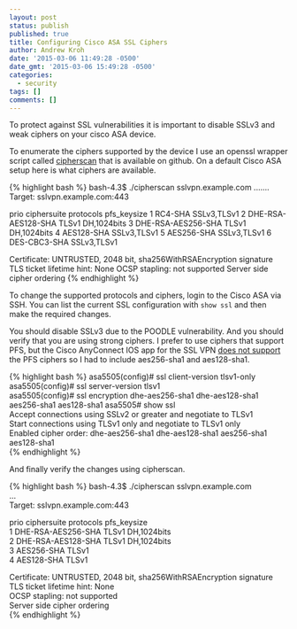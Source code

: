 ```yaml
---
layout: post
status: publish
published: true
title: Configuring Cisco ASA SSL Ciphers
author: Andrew Kroh
date: '2015-03-06 11:49:28 -0500'
date_gmt: '2015-03-06 15:49:28 -0500'
categories:
  - security
tags: []
comments: []
---
```

To protect against SSL vulnerabilities it is important to disable SSLv3 and
weak ciphers on your cisco ASA device.

To enumerate the ciphers supported by the device I use an openssl wrapper
script called [cipherscan](https://github.com/jvehent/cipherscan) that is
available on github. On a default Cisco ASA setup here is what ciphers are
available.

{% highlight bash %}
bash-4.3$ ./cipherscan sslvpn.example.com
.......
Target: sslvpn.example.com:443

prio  ciphersuite         protocols    pfs_keysize
1     RC4-SHA             SSLv3,TLSv1
2     DHE-RSA-AES128-SHA  TLSv1        DH,1024bits
3     DHE-RSA-AES256-SHA  TLSv1        DH,1024bits
4     AES128-SHA          SSLv3,TLSv1
5     AES256-SHA          SSLv3,TLSv1
6     DES-CBC3-SHA        SSLv3,TLSv1

Certificate: UNTRUSTED, 2048 bit, sha256WithRSAEncryption signature
TLS ticket lifetime hint: None
OCSP stapling: not supported
Server side cipher ordering
{% endhighlight %}


To change the supported protocols and ciphers, login to the Cisco ASA via SSH.
You can list the current SSL configuration with `show ssl` and then make the required changes.

You should disable SSLv3 due to the POODLE vulnerability. And you should verify
that you are using strong ciphers. I prefer to use ciphers that support PFS, but
the Cisco AnyConnect IOS app for the SSL VPN
[does not support](http://www.cisco.com/c/en/us/td/docs/security/vpn_client/anyconnect/anyconnect30/administration/guide/anyconnectadmin30/acmobiledevices.html#pgfId-1051726)
the PFS ciphers so I had to include aes256-sha1 and aes128-sha1.

{% highlight bash %}
asa5505(config)# ssl client-version tlsv1-only  
asa5505(config)# ssl server-version tlsv1  
asa5505(config)# ssl encryption dhe-aes256-sha1 dhe-aes128-sha1 aes256-sha1 aes128-sha1
asa5505# show ssl  
Accept connections using SSLv2 or greater and negotiate to TLSv1  
Start connections using TLSv1 only and negotiate to TLSv1 only  
Enabled cipher order: dhe-aes256-sha1 dhe-aes128-sha1 aes256-sha1 aes128-sha1  
{% endhighlight %}

And finally verify the changes using cipherscan.

{% highlight bash %}
bash-4.3$ ./cipherscan sslvpn.example.com  
...  
Target: sslvpn.example.com:443

prio  ciphersuite         protocols  pfs_keysize  
1     DHE-RSA-AES256-SHA  TLSv1      DH,1024bits  
2     DHE-RSA-AES128-SHA  TLSv1      DH,1024bits  
3     AES256-SHA          TLSv1  
4     AES128-SHA          TLSv1

Certificate: UNTRUSTED, 2048 bit, sha256WithRSAEncryption signature  
TLS ticket lifetime hint: None  
OCSP stapling: not supported  
Server side cipher ordering  
{% endhighlight %}
